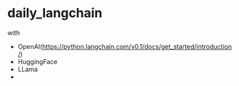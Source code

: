 # daily_langchain
with 
* OpenAI(https://python.langchain.com/v0.1/docs/get_started/introduction/)
* HuggingFace
* LLama
* 
